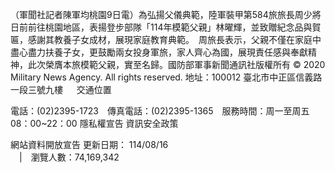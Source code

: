 （軍聞社記者陳軍均桃園9日電）為弘揚父儀典範，陸軍裝甲第584旅旅長周少將日前前往桃園地區，表揚登步部隊「114年模範父親」林曜輝，並致贈紀念品與賀匾，感謝其教養子女成材，展現家庭教育典範。　周旅長表示，父親不僅在家庭中盡心盡力扶養子女，更鼓勵兩女投身軍旅，家人齊心為國，展現責任感與奉獻精神，此次榮膺本旅模範父親，實至名歸。國防部軍事新聞通訊社版權所有 © 2020 Military News Agency. All rights reserved.
地址：100012 臺北市中正區信義路一段三號九樓
               
              交通位置

電話：(02)2395-1723 傳真電話：(02)2395-1365 服務時間：周一至周五08：00~22：00
隱私權宣告
資訊安全政策
            
網站資料開放宣告
更新日期：
114/08/16            
             | 瀏覽人數：74,169,342